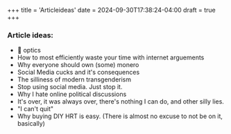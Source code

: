 +++
title = 'Articleideas'
date = 2024-09-30T17:38:24-04:00
draft = true
+++

### Article ideas:
- 🚆 optics
- How to most efficiently waste your time with internet arguements
- Why everyone should own (some) monero
- Social Media cucks and it's consequences
- The silliness of modern transgenderism
- Stop using social media. Just stop it.
- Why I hate online political discussions
- It's over, it was always over, there's nothing I can do, and other silly lies.
- "I can't quit"
- Why buying DIY HRT is easy. (There is almost no excuse to not be on it, basically)